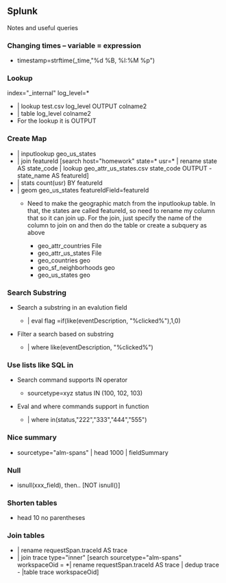 ## Splunk
Notes and useful queries

### Changing times – variable = expression
- timestamp=strftime(_time,"%d %B, %I:%M %p")

### Lookup
index="_internal"  log_level=* 
- | lookup test.csv log_level OUTPUT colname2
- | table log_level colname2
- For the lookup it is <lookup table> <field to match can be renamed to match> OUTPUT <what you want to take from the lookup table>

### Create Map
- | inputlookup geo_us_states
- | join featureId [search host="homework" state=* usr=* | rename state AS state_code | lookup geo_attr_us_states.csv state_code OUTPUT   -state_name AS featureId]
- | stats count(usr) BY featureId
- | geom geo_us_states featureIdField=featureId
  - Need to make the geographic match from the inputlookup table. In that, the states are called featureId, so need to rename my column that so it can join up. For the join, just specify the name of the column to join on and then do the table or create a subquery as above

    - geo_attr_countries File 
    - geo_attr_us_states File 
    - geo_countries geo
    - geo_sf_neighborhoods geo
    - geo_us_states geo 

### Search Substring
- Search a substring in an evalution field
  - | eval flag =if(like(eventDescription, "%clicked%"),1,0)
  
- Filter a search based on substring  
  - | where like(eventDescription, "%clicked%")

### Use lists like SQL in
- Search command supports IN operator
  - sourcetype=xyz status IN (100, 102, 103)

- Eval and where commands support in function
  - | where in(status,"222","333","444","555")

### Nice summary
- sourcetype="alm-spans" | head 1000 | fieldSummary


### Null
- isnull(xxx_field), then.. [NOT isnull()]


### Shorten tables
- head 10  no parentheses

### Join tables
- | rename requestSpan.traceId AS trace 
- | join trace type="inner" [search sourcetype="alm-spans" workspaceOid = *| rename requestSpan.traceId AS trace | dedup trace - |table trace workspaceOid]
